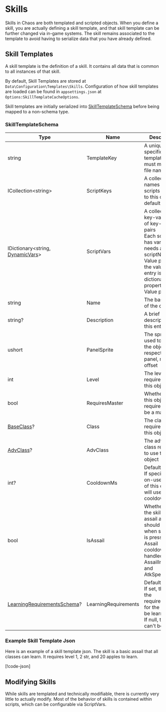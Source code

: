 # Skills

Skills in Chaos are both templated and scripted objects. When you define a skill, you are actually defining a skill
template, and that skill template can be further changed via in-game systems. The skill remains associated to the
template to avoid having to serialize data that you have already defined.

## Skill Templates

A skill template is the definition of a skill. It contains all data that is common to all instances of that skill.

By default, Skill Templates are stored at `Data\Configuration\Templates\Skills`. Configuration of how skill templates
are loaded can be found in `appsettings.json` at `Options:SkillTemplateCacheOptions`.

Skill templates are initially serialized into [SkillTemplateSchema](<xref:Chaos.Schemas.Templates.SkillTemplateSchema>)
before being mapped to a non-schema type.

### SkillTemplateSchema

| Type                                                                                | Name                 | Description                                                                                                                                                                                   |
|-------------------------------------------------------------------------------------|----------------------|-----------------------------------------------------------------------------------------------------------------------------------------------------------------------------------------------|
| string                                                                              | TemplateKey          | A unique id specific to this template. This must match the file name                                                                                                                          |
| ICollection\<string\>                                                               | ScriptKeys           | A collection of names of scripts to attach to this object by default                                                                                                                          |
| IDictionary\<string, [DynamicVars](<xref:Chaos.Collections.Common.DynamicVars>)\>   | ScriptVars           | A collection of key-value pairs of key-value pairs<br />Each script that has variables needs a scriptName-Value pair, and the value of that entry is a dictionary of propertyName-Value pairs |
| string                                                                              | Name                 | The base name of the object                                                                                                                                                                   |
| string?                                                                             | Description          | A brief description of this entity                                                                                                                                                            |
| ushort                                                                              | PanelSprite          | The sprite id used to display the object in it's respective panel, minus the offset                                                                                                           |
| int                                                                                 | Level                | The level required to use this object                                                                                                                                                         |
| bool                                                                                | RequiresMaster       | Whether or not this object requires you to be a master                                                                                                                                        |
| [BaseClass](<xref:Chaos.Common.Definitions.BaseClass>)?                             | Class                | The class required to use this object                                                                                                                                                         |
| [AdvClass](<xref:Chaos.Common.Definitions.AdvClass>)?                               | AdvClass             | The advanced class required to use this object                                                                                                                                                |
| int?                                                                                | CooldownMs           | Defaults to null<br />If specified, any on-use effect of this object will use this cooldown                                                                                                   |
| bool                                                                                | IsAssail             | Whether or not the skill is an assail and should be used when spacebar is pressed<br/>Assail cooldowns are handled by AssailIntervalMs and AtkSpeedPct                                        |
| [LearningRequirementsSchema](<xref:Chaos.Schemas.Data.LearningRequirementsSchema>)? | LearningRequirements | Defaults to null<br/>If set, these are the requirements for the skill to be learned<br/>If null, the skill can't be learned                                                                   |

### Example Skill Template Json

Here is an example of a skill template json. The skill is a basic assail that all classes can learn. It requires level
1, 2 str, and 20 apples to learn.

[!code-json[](../../Data/Configuration/Templates/Skills/assail.json)]

## Modifying Skills

While skills are templated and technically modifiable, there is currently very little to actually modify. Most of the
behavior of skills is contained within scripts, which can be configurable via ScriptVars.